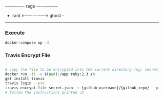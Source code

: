
---------- rage -----------
- rant  <-------->  ghost -
---------------------------


### Execute
```zsh
docker-compose up -d
```


### Travis Encrypt File
```sh

# copy the file to be encrypted into the current directory (eg: secret.json)
docker run -it -v $(pwd):/app ruby:2.3 sh
get install travis
travis login --pro
travis encrypt-file secret.json -r {github_username}/{github_repo} --pro
# follow the instructions printed :D

```